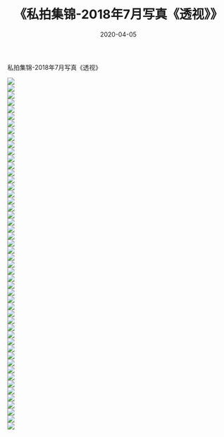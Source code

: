 ﻿---
layout: post
title:  《私拍集锦-2018年7月写真《透视》》
date:   2020-04-05
img: http://imgx.orgx.ga/漏D/网络美图/2020/私拍集锦-2018年7月写真《透视》/000.jpg
categories: [美女, 清纯, 唯美]
---

私拍集锦-2018年7月写真《透视》

  ![](http://imgx.orgx.ga/漏D/网络美图/2020/私拍集锦-2018年7月写真《透视》/001.jpg) <br> ![](http://imgx.orgx.ga/漏D/网络美图/2020/私拍集锦-2018年7月写真《透视》/002.jpg) <br> ![](http://imgx.orgx.ga/漏D/网络美图/2020/私拍集锦-2018年7月写真《透视》/003.jpg) <br> ![](http://imgx.orgx.ga/漏D/网络美图/2020/私拍集锦-2018年7月写真《透视》/004.jpg) <br> ![](http://imgx.orgx.ga/漏D/网络美图/2020/私拍集锦-2018年7月写真《透视》/005.jpg) <br> ![](http://imgx.orgx.ga/漏D/网络美图/2020/私拍集锦-2018年7月写真《透视》/006.jpg) <br> ![](http://imgx.orgx.ga/漏D/网络美图/2020/私拍集锦-2018年7月写真《透视》/007.jpg) <br> ![](http://imgx.orgx.ga/漏D/网络美图/2020/私拍集锦-2018年7月写真《透视》/008.jpg) <br> ![](http://imgx.orgx.ga/漏D/网络美图/2020/私拍集锦-2018年7月写真《透视》/009.jpg) <br> ![](http://imgx.orgx.ga/漏D/网络美图/2020/私拍集锦-2018年7月写真《透视》/010.jpg) <br> ![](http://imgx.orgx.ga/漏D/网络美图/2020/私拍集锦-2018年7月写真《透视》/011.jpg) <br> ![](http://imgx.orgx.ga/漏D/网络美图/2020/私拍集锦-2018年7月写真《透视》/012.jpg) <br> ![](http://imgx.orgx.ga/漏D/网络美图/2020/私拍集锦-2018年7月写真《透视》/013.jpg) <br> ![](http://imgx.orgx.ga/漏D/网络美图/2020/私拍集锦-2018年7月写真《透视》/014.jpg) <br> ![](http://imgx.orgx.ga/漏D/网络美图/2020/私拍集锦-2018年7月写真《透视》/015.jpg) <br> ![](http://imgx.orgx.ga/漏D/网络美图/2020/私拍集锦-2018年7月写真《透视》/016.jpg) <br> ![](http://imgx.orgx.ga/漏D/网络美图/2020/私拍集锦-2018年7月写真《透视》/017.jpg) <br> ![](http://imgx.orgx.ga/漏D/网络美图/2020/私拍集锦-2018年7月写真《透视》/018.jpg) <br> ![](http://imgx.orgx.ga/漏D/网络美图/2020/私拍集锦-2018年7月写真《透视》/019.jpg) <br> ![](http://imgx.orgx.ga/漏D/网络美图/2020/私拍集锦-2018年7月写真《透视》/020.jpg) <br> ![](http://imgx.orgx.ga/漏D/网络美图/2020/私拍集锦-2018年7月写真《透视》/021.jpg) <br> ![](http://imgx.orgx.ga/漏D/网络美图/2020/私拍集锦-2018年7月写真《透视》/022.jpg) <br> ![](http://imgx.orgx.ga/漏D/网络美图/2020/私拍集锦-2018年7月写真《透视》/023.jpg) <br> ![](http://imgx.orgx.ga/漏D/网络美图/2020/私拍集锦-2018年7月写真《透视》/024.jpg) <br> ![](http://imgx.orgx.ga/漏D/网络美图/2020/私拍集锦-2018年7月写真《透视》/025.jpg) <br> ![](http://imgx.orgx.ga/漏D/网络美图/2020/私拍集锦-2018年7月写真《透视》/026.jpg) <br> ![](http://imgx.orgx.ga/漏D/网络美图/2020/私拍集锦-2018年7月写真《透视》/027.jpg) <br> ![](http://imgx.orgx.ga/漏D/网络美图/2020/私拍集锦-2018年7月写真《透视》/028.jpg) <br> ![](http://imgx.orgx.ga/漏D/网络美图/2020/私拍集锦-2018年7月写真《透视》/029.jpg) <br> ![](http://imgx.orgx.ga/漏D/网络美图/2020/私拍集锦-2018年7月写真《透视》/030.jpg) <br> ![](http://imgx.orgx.ga/漏D/网络美图/2020/私拍集锦-2018年7月写真《透视》/031.jpg) <br> ![](http://imgx.orgx.ga/漏D/网络美图/2020/私拍集锦-2018年7月写真《透视》/032.jpg) <br> ![](http://imgx.orgx.ga/漏D/网络美图/2020/私拍集锦-2018年7月写真《透视》/033.jpg) <br> ![](http://imgx.orgx.ga/漏D/网络美图/2020/私拍集锦-2018年7月写真《透视》/034.jpg) <br> ![](http://imgx.orgx.ga/漏D/网络美图/2020/私拍集锦-2018年7月写真《透视》/035.jpg) <br> ![](http://imgx.orgx.ga/漏D/网络美图/2020/私拍集锦-2018年7月写真《透视》/036.jpg) <br> ![](http://imgx.orgx.ga/漏D/网络美图/2020/私拍集锦-2018年7月写真《透视》/037.jpg) <br> ![](http://imgx.orgx.ga/漏D/网络美图/2020/私拍集锦-2018年7月写真《透视》/038.jpg) <br> ![](http://imgx.orgx.ga/漏D/网络美图/2020/私拍集锦-2018年7月写真《透视》/039.jpg) <br> ![](http://imgx.orgx.ga/漏D/网络美图/2020/私拍集锦-2018年7月写真《透视》/040.jpg) <br> ![](http://imgx.orgx.ga/漏D/网络美图/2020/私拍集锦-2018年7月写真《透视》/041.jpg) <br> ![](http://imgx.orgx.ga/漏D/网络美图/2020/私拍集锦-2018年7月写真《透视》/042.jpg) <br> ![](http://imgx.orgx.ga/漏D/网络美图/2020/私拍集锦-2018年7月写真《透视》/043.jpg) <br> ![](http://imgx.orgx.ga/漏D/网络美图/2020/私拍集锦-2018年7月写真《透视》/044.jpg) <br> ![](http://imgx.orgx.ga/漏D/网络美图/2020/私拍集锦-2018年7月写真《透视》/045.jpg) <br> ![](http://imgx.orgx.ga/漏D/网络美图/2020/私拍集锦-2018年7月写真《透视》/046.jpg) <br> ![](http://imgx.orgx.ga/漏D/网络美图/2020/私拍集锦-2018年7月写真《透视》/047.jpg) <br> ![](http://imgx.orgx.ga/漏D/网络美图/2020/私拍集锦-2018年7月写真《透视》/048.jpg) <br> ![](http://imgx.orgx.ga/漏D/网络美图/2020/私拍集锦-2018年7月写真《透视》/049.jpg) <br> ![](http://imgx.orgx.ga/漏D/网络美图/2020/私拍集锦-2018年7月写真《透视》/050.jpg) <br>